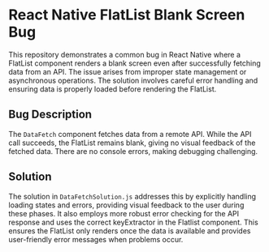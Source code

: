 # React Native FlatList Blank Screen Bug

This repository demonstrates a common bug in React Native where a FlatList component renders a blank screen even after successfully fetching data from an API.  The issue arises from improper state management or asynchronous operations. The solution involves careful error handling and ensuring data is properly loaded before rendering the FlatList.

## Bug Description

The `DataFetch` component fetches data from a remote API. While the API call succeeds, the FlatList remains blank, giving no visual feedback of the fetched data. There are no console errors, making debugging challenging.

## Solution

The solution in `DataFetchSolution.js` addresses this by explicitly handling loading states and errors, providing visual feedback to the user during these phases. It also employs more robust error checking for the API response and uses the correct keyExtractor in the Flatlist component.  This ensures the FlatList only renders once the data is available and provides user-friendly error messages when problems occur.
